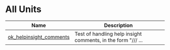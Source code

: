 # All Units


| Name | Description |
|---|---|
| [ok_helpinsight_comments](ok_helpinsight_comments.md) | Test of handling help insight comments, in the form &quot;/// <tag> ... |

